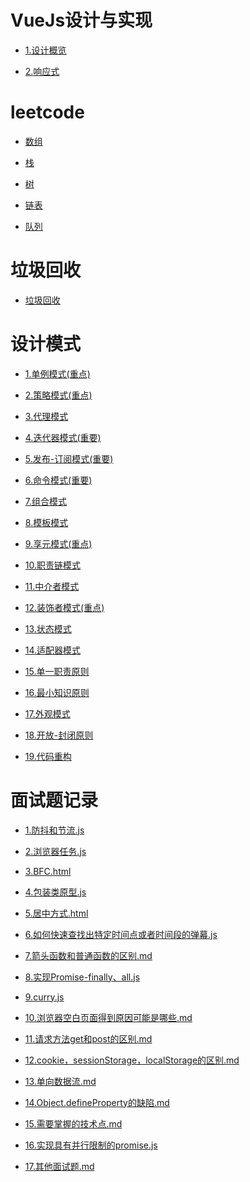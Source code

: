 # VueJs设计与实现

- [1.设计概览](VueJs设计与实现/1.设计概览/readme.md)

- [2.响应式](VueJs设计与实现/2.响应式/readme.md)

# leetcode

- [数组](leetcode/数组/readme.md)

- [栈](leetcode/栈/readme.md)

- [树](leetcode/树/readme.md)

- [链表](leetcode/链表/readme.md)

- [队列](leetcode/队列/readme.md)

# 垃圾回收

- [垃圾回收](垃圾回收/readme.md)

# 设计模式

- [1.单例模式(重点)](设计模式/1.单例模式(重点)/readme.md)

- [2.策略模式(重点)](设计模式/2.策略模式(重点)/readme.md)

- [3.代理模式](设计模式/3.代理模式/readme.md)

- [4.迭代器模式(重要)](设计模式/4.迭代器模式(重要)/readme.md)

- [5.发布-订阅模式(重要)](设计模式/5.发布-订阅模式(重要)/readme.md)

- [6.命令模式(重要)](设计模式/6.命令模式(重要)/readme.md)

- [7.组合模式](设计模式/7.组合模式/readme.md)

- [8.模板模式](设计模式/8.模板模式/readme.md)

- [9.享元模式(重点)](设计模式/9.享元模式(重点)/readme.md)

- [10.职责链模式](设计模式/10.职责链模式/readme.md)

- [11.中介者模式](设计模式/11.中介者模式/readme.md)

- [12.装饰者模式(重点)](设计模式/12.装饰者模式(重点)/readme.md)

- [13.状态模式](设计模式/13.状态模式/readme.md)

- [14.适配器模式](设计模式/14.适配器模式/readme.md)

- [15.单一职责原则](设计模式/15.单一职责原则/readme.md)

- [16.最小知识原则](设计模式/16.最小知识原则/readme.md)

- [17.外观模式](设计模式/17.外观模式/readme.md)

- [18.开放-封闭原则](设计模式/18.开放-封闭原则/readme.md)

- [19.代码重构](设计模式/19.代码重构/readme.md)

# 面试题记录

- [1.防抖和节流.js](面试题记录/1.防抖和节流.js)

- [2.浏览器任务.js](面试题记录/2.浏览器任务.js)

- [3.BFC.html](面试题记录/3.BFC.html)

- [4.包装类原型.js](面试题记录/4.包装类原型.js)

- [5.居中方式.html](面试题记录/5.居中方式.html)

- [6.如何快速查找出特定时间点或者时间段的弹幕.js](面试题记录/6.如何快速查找出特定时间点或者时间段的弹幕.js)

- [7.箭头函数和普通函数的区别.md](面试题记录/7.箭头函数和普通函数的区别.md)

- [8.实现Promise-finally、all.js](面试题记录/8.实现Promise-finally、all.js)

- [9.curry.js](面试题记录/9.curry.js)

- [10.浏览器空白页面得到原因可能是哪些.md](面试题记录/10.浏览器空白页面得到原因可能是哪些.md)

- [11.请求方法get和post的区别.md](面试题记录/11.请求方法get和post的区别.md)

- [12.cookie，sessionStorage，localStorage的区别.md](面试题记录/12.cookie，sessionStorage，localStorage的区别.md)

- [13.单向数据流.md](面试题记录/13.单向数据流.md)

- [14.Object.defineProperty的缺陷.md](面试题记录/14.Object.defineProperty的缺陷.md)

- [15.需要掌握的技术点.md](面试题记录/15.需要掌握的技术点.md)

- [16.实现具有并行限制的promise.js](面试题记录/16.实现具有并行限制的promise.js)

- [17.其他面试题.md](面试题记录/17.其他面试题.md)

